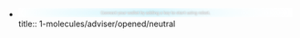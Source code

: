 - ![](https://raw.githubusercontent.com/cybercongress/prism/img-upload/components/1-molecules/adviser/opened-neutral.png)
  title:: 1-molecules/adviser/opened/neutral